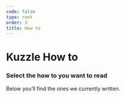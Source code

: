 ```yaml
---
code: false
type: root
order: 3
title: How to
---
```


# Kuzzle How to

### **Select the how to you want to read**

Below you’ll find the ones we currently written.

<br>

<HowToIndex />

